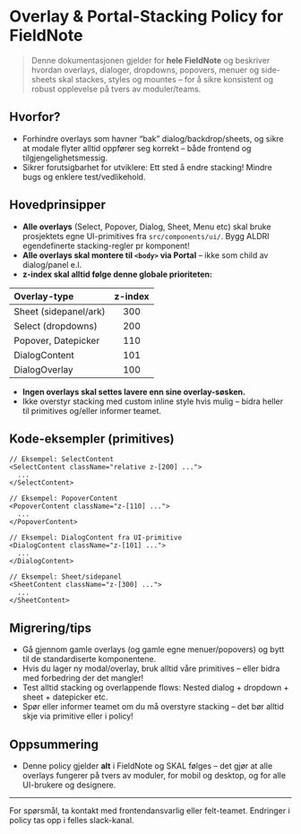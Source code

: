# Overlay & Portal-Stacking Policy for FieldNote

> Denne dokumentasjonen gjelder for **hele FieldNote** og beskriver hvordan overlays, dialoger, dropdowns, popovers, menuer og side-sheets skal stackes, styles og mountes – for å sikre konsistent og robust opplevelse på tvers av moduler/teams.

## Hvorfor?
- Forhindre overlays som havner “bak” dialog/backdrop/sheets, og sikre at modale flyter alltid oppfører seg korrekt – både frontend og tilgjengelighetsmessig.
- Sikrer forutsigbarhet for utviklere: Ett sted å endre stacking! Mindre bugs og enklere test/vedlikehold.

## Hovedprinsipper
- **Alle overlays** (Select, Popover, Dialog, Sheet, Menu etc) skal bruke prosjektets egne UI-primitives fra `src/components/ui/`. Bygg ALDRI egendefinerte stacking-regler pr komponent!
- **Alle overlays skal montere til `<body>` via Portal** – ikke som child av dialog/panel e.l.
- **z-index skal alltid følge denne globale prioriteten:**

| Overlay-type            | z-index       |
|:----------------------- |:------------:|
| Sheet (sidepanel/ark)   |   300        |
| Select (dropdowns)      |   200        |
| Popover, Datepicker     |   110        |
| DialogContent           |   101        |
| DialogOverlay           |   100        |

- **Ingen overlays skal settes lavere enn sine overlay-søsken.**
- Ikke overstyr stacking med custom inline style hvis mulig – bidra heller til primitives og/eller informer teamet.

## Kode-eksempler (primitives)

```tsx
// Eksempel: SelectContent
<SelectContent className="relative z-[200] ...">
  ...
</SelectContent>

// Eksempel: PopoverContent
<PopoverContent className="z-[110] ...">
  ...
</PopoverContent>

// Eksempel: DialogContent fra UI-primitive
<DialogContent className="z-[101] ...">
  ...
</DialogContent>

// Eksempel: Sheet/sidepanel
<SheetContent className="z-[300] ...">
  ...
</SheetContent>
```

## Migrering/tips
- Gå gjennom gamle overlays (og gamle egne menuer/popovers) og bytt til de standardiserte komponentene.
- Hvis du lager ny modal/overlay, bruk alltid våre primitives – eller bidra med forbedring der det mangler!
- Test alltid stacking og overlappende flows: Nested dialog + dropdown + sheet + datepicker etc.
- Spør eller informer teamet om du må overstyre stacking – det bør alltid skje via primitive eller i policy!

## Oppsummering
- Denne policy gjelder **alt** i FieldNote og SKAL følges – det gjør at alle overlays fungerer på tvers av moduler, for mobil og desktop, og for alle UI-brukere og designere.

---
For spørsmål, ta kontakt med frontendansvarlig eller felt-teamet. Endringer i policy tas opp i felles slack-kanal.

